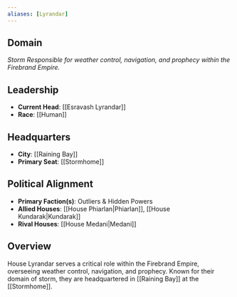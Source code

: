 ```yaml
---
aliases: [Lyrandar]
---
```


## Domain
*Storm*
_Responsible for weather control, navigation, and prophecy within the Firebrand Empire._

## Leadership
- **Current Head**: [[Esravash Lyrandar]]
- **Race**: [[Human]]

## Headquarters
- **City**: [[Raining Bay]]
- **Primary Seat**: [[Stormhome]]

## Political Alignment
- **Primary Faction(s)**: Outliers & Hidden Powers
- **Allied Houses**: [[House Phiarlan|Phiarlan]], [[House Kundarak|Kundarak]]
- **Rival Houses**: [[House Medani|Medani]]

## Overview

House Lyrandar serves a critical role within the Firebrand Empire, overseeing weather control, navigation, and prophecy. Known for their domain of storm, they are headquartered in [[Raining Bay]] at the [[Stormhome]].
